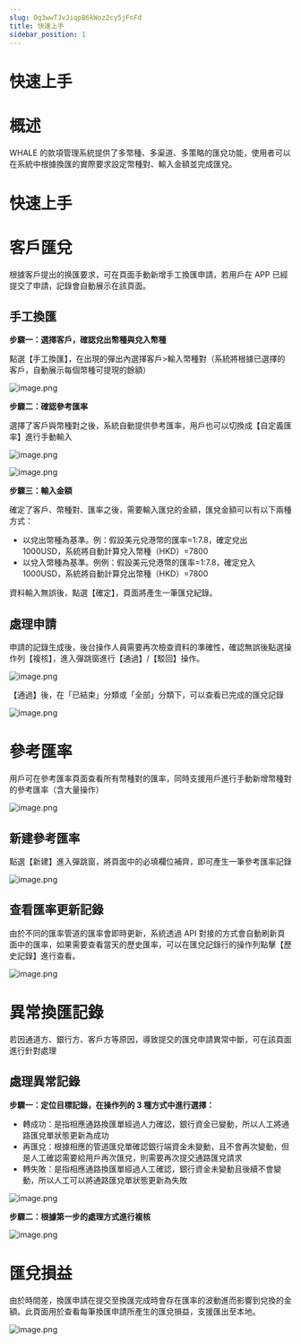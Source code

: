 ```yaml
---
slug: Oq3wwTJvJiqpB6kWoz2cy5jFnFd
title: 快速上手
sidebar_position: 1
---
```



# 快速上手


# 概述


WHALE 的款項管理系統提供了多幣種、多渠道、多策略的匯兌功能，使用者可以在系統中根據換匯的實際要求設定幣種對、輸入金額並完成匯兌。


# 快速上手


# 客戶匯兌


根據客戶提出的换匯要求，可在頁面手動新增手工換匯申請，若用戶在 APP 已經提交了申請，記錄會自動展示在該頁面。


## 手工換匯


**步驟一：選擇客戶，確認兌出幣種與兌入幣種**


點選【手工換匯】，在出現的彈出內選擇客戶>輸入幣種對（系統將根據已選擇的客戶，自動展示每個幣種可提現的餘額）


![image.png](/assets/b86a1a0267788702fa6b4026f9a8db21.png)


**步驟二：確認參考匯率**


選擇了客戶與幣種對之後，系統自動提供參考匯率，用戶也可以切換成【自定義匯率】進行手動輸入


![image.png](/assets/e461e74c99a94ac59ed8904abebd7b8f.png)


![image.png](/assets/add6d78b4b4035a5bfe3404e2f0b27c0.png)


**步驟三：輸入金額**


確定了客戶、幣種對、匯率之後，需要輸入匯兌的金額，匯兌金額可以有以下兩種方式：

- 以兌出幣種為基準。例：假設美元兌港幣的匯率=1:7.8，確定兌出 1000USD，系統將自動計算兌入幣種（HKD）=7800
- 以兌入幣種為基準。例例：假設美元兌港幣的匯率=1:7.8，確定兌入 1000USD，系統將自動計算兌出幣種（HKD）=7800

資料輸入無誤後，點選【確定】，頁面將產生一筆匯兌紀錄。


## 處理申請


申請的記錄生成後，後台操作人員需要再次檢查資料的準確性，確認無誤後點選操作列【複核】，進入彈跳窗進行【通過】/【駁回】操作。


![image.png](/assets/885ba86b46d24c977456df3866695a5f.png)


【通過】後，在「已結束」分類或「全部」分類下，可以查看已完成的匯兌記錄


![image.png](/assets/5b2cc362eff242228e993ac2fdc252b0.png)


# 參考匯率


用戶可在參考匯率頁面查看所有幣種對的匯率，同時支援用戶進行手動新增幣種對的參考匯率（含大量操作）


![image.png](/assets/e895ce619cc741d27f140ec6bd061ae8.png)


## 新建參考匯率


點選【新建】進入彈跳窗，將頁面中的必填欄位補齊，即可產生一筆參考匯率記錄


![image.png](/assets/19a6ec31f74919e970393e99df0a0865.png)


## 查看匯率更新記錄


由於不同的匯率管道的匯率會即時更新，系統透過 API 對接的方式會自動刷新頁面中的匯率，如果需要查看當天的歷史匯率，可以在匯兌記錄行的操作列點擊【歷史記錄】進行查看。


![image.png](/assets/9dad153be4d92e00d3192a18f8f05535.png)


# 異常換匯記錄


若因通道方、銀行方、客戶方等原因，導致提交的匯兌申請異常中斷，可在該頁面進行針對處理


## 處理異常記錄


**步驟一：定位目標記錄，在操作列的 3 種方式中進行選擇：**

- 轉成功：是指相應通路換匯單經過人力確認，銀行資金已變動，所以人工將通路匯兌單狀態更新為成功
- 再匯兌：根據相應的管道匯兌單確認銀行端資金未變動，且不會再次變動，但是人工確認需要給用戶再次匯兌，則需要再次提交通路匯兌請求
- 轉失敗：是指相應通路換匯單經過人工確認，銀行資金未變動且後續不會變動，所以人工可以將通路匯兌單狀態更新為失敗

![image.png](/assets/f4c2d0a6ad258c33afb94ff5048cc8a0.png)


**步驟二：根據第一步的處理方式進行複核**


![image.png](/assets/56add07c443ec4208c92ab7c7f86a9fa.png)


# 匯兌損益


由於時間差，換匯申請在提交至換匯完成時會存在匯率的波動進而影響到兌換的金額。此頁面用於查看每筆換匯申請所產生的匯兌損益，支援匯出至本地。


![image.png](/assets/4ab9020c77427777158e39779cf435f8.png)

